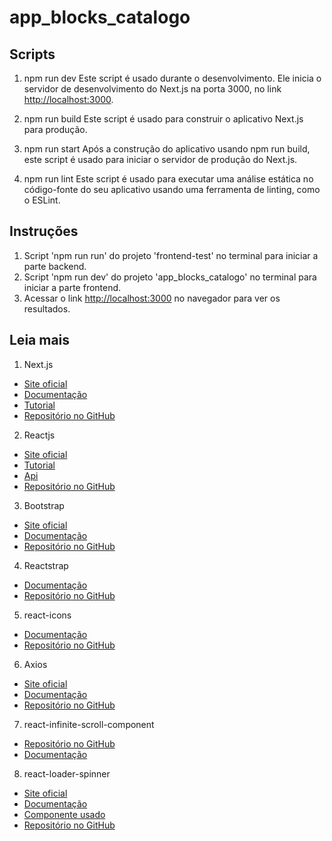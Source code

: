 # app_blocks_catalogo

## Scripts

1. npm run dev
Este script é usado durante o desenvolvimento. Ele inicia o servidor de desenvolvimento do Next.js na porta 3000, no link [http://localhost:3000](http://localhost:3000).

2. npm run build
Este script é usado para construir o aplicativo Next.js para produção.

3. npm run start
Após a construção do aplicativo usando npm run build, este script é usado para iniciar o servidor de produção do Next.js.

4. npm run lint
Este script é usado para executar uma análise estática no código-fonte do seu aplicativo usando uma ferramenta de linting, como o ESLint.

## Instruções

1. Script 'npm run run' do projeto 'frontend-test' no terminal para iniciar a parte backend.
2. Script 'npm run dev' do projeto 'app_blocks_catalogo' no terminal para iniciar a parte frontend.
3. Acessar o link [http://localhost:3000](http://localhost:3000) no navegador para ver os resultados.

## Leia mais

1. Next.js

- [Site oficial](https://nextjs.org/)
- [Documentação](https://nextjs.org/docs)
- [Tutorial](https://nextjs.org/learn)
- [Repositório no GitHub](https://github.com/vercel/next.js/)

2. Reactjs

- [Site oficial](https://react.dev/)
- [Tutorial](https://react.dev/learn)
- [Api](https://react.dev/reference/react)
- [Repositório no GitHub](https://github.com/facebook/react)

3. Bootstrap

- [Site oficial](https://getbootstrap.com/)
- [Documentação](https://getbootstrap.com/docs/5.3/getting-started/introduction/)
- [Repositório no GitHub](https://github.com/twbs/bootstrap)

4. Reactstrap

- [Documentação](https://reactstrap.github.io/?path=/story/home-installation--page)
- [Repositório no GitHub](https://github.com/reactstrap/reactstrap)

5. react-icons

- [Documentação](https://react-icons.github.io/react-icons/)
- [Repositório no GitHub](https://github.com/react-icons/react-icons)

6. Axios

- [Site oficial](https://axios-http.com/)
- [Documentação](https://axios-http.com/docs/intro)
- [Repositório no GitHub](https://github.com/axios/axios)

7. react-infinite-scroll-component

- [Repositório no GitHub](https://github.com/ankeetmaini/react-infinite-scroll-component)
- [Documentação](https://github.com/ankeetmaini/react-infinite-scroll-component/tree/master/docs)

8. react-loader-spinner

- [Site oficial](https://mhnpd.github.io/react-loader-spinner/)
- [Documentação](https://mhnpd.github.io/react-loader-spinner/docs/intro)
- [Componente usado](https://mhnpd.github.io/react-loader-spinner/docs/components/tail-spin)
- [Repositório no GitHub](https://github.com/mhnpd/react-loader-spinner)
